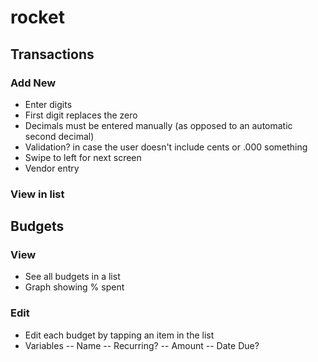 rocket
======

## Transactions

### Add New
- Enter digits
- First digit replaces the zero
- Decimals must be entered manually (as opposed to an automatic second decimal)
- Validation? in case the user doesn't include cents or .000 something
- Swipe to left for next screen
- Vendor entry

### View in list


## Budgets

### View
- See all budgets in a list
- Graph showing % spent

### Edit
- Edit each budget by tapping an item in the list
- Variables
-- Name
-- Recurring?
-- Amount
-- Date Due?

###


